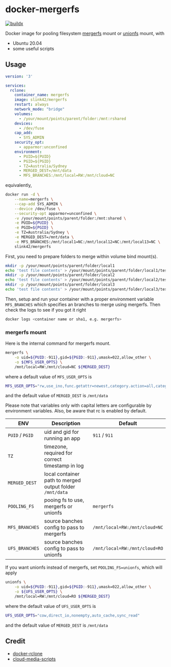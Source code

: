 # docker-mergerfs

[![buildx](https://github.com/slink42/docker-mergerfs/actions/workflows/buildx.yml/badge.svg?branch=master)](https://github.com/slink42/docker-mergerfs/actions/workflows/buildx.yml)

Docker image for pooling filesystem [mergerfs](https://github.com/trapexit/mergerfs/) mount or [unionfs](https://github.com/rpodgorny/unionfs-fuse/) mount, with

- Ubuntu 20.04
- some useful scripts

## Usage

```yaml
version: '3'

services:
  rclone:
    container_name: mergerfs
    image: slink42/mergerfs
    restart: always
    network_mode: "bridge"
    volumes:
      - /your/mount/points/parent/folder:/mnt:rshared
    devices:
      - /dev/fuse
    cap_add:
      - SYS_ADMIN
    security_opt:
      - apparmor:unconfined
    environment:
      - PUID=${PUID}
      - PGID=${PGID}
      - TZ=Australia/Sydney
      - MERGED_DEST=/mnt/data
      - MFS_BRANCHES:/mnt/local=RW:/mnt/cloud=NC
```

equivalently,

```bash
docker run -d \
    --name=mergerfs \
    --cap-add SYS_ADMIN \
    --device /dev/fuse \
    --security-opt apparmor=unconfined \
    -v /your/mount/points/parent/folder:/mnt:shared \
    -e PUID=${PUID} \
    -e PGID=${PGID} \
    -e TZ=Australia/Sydney \
    -e MERGED_DEST=/mnt/data \
    -e MFS_BRANCHES:/mnt/local1=NC:/mnt/local12=NC:/mnt/local13=NC \
    slink42/mergerfs
```

First, you need to prepare folders to merge within volume bind mount(s).

```bash
mkdir -p /your/mount/points/parent/folder/local1
echo 'test file contents' > /your/mount/points/parent/folder/local1/test1
mkdir -p /your/mount/points/parent/folder/local2
echo 'test file contents' > /your/mount/points/parent/folder/local2/test2
mkdir -p /your/mount/points/parent/folder/local3
echo 'test file contents' > /your/mount/points/parent/folder/local3/test3
```

Then, setup and run your container with a proper environment variable ```MFS_BRANCHES``` which specifies an branches to merge using mergerfs. Then check the logs to see if you got it right

```bash
docker logs <container name or sha1, e.g. mergerfs>
```

### mergerfs mount

Here is the internal command for mergerfs mount.

```bash
mergerfs \
    -o uid=${PUID:-911},gid=${PGID:-911},umask=022,allow_other \
    -o ${MFS_USER_OPTS} \
    /mnt/local=RW:/mnt/cloud=NC ${MERGED_DEST}
```

where a default value of ```MFS_USER_OPTS``` is

```bash
MFS_USER_OPTS="rw,use_ino,func.getattr=newest,category.action=all,category.create=ff,cache.files=auto-full,dropcacheonclose=true"
```

and the default value of ```MERGED_DEST``` is ```/mnt/data```

Please note that variables only with capital letters are configurable by environment variables. Also, be aware that rc is enabled by default.

| ENV  | Description  | Default  |
|---|---|---|
| ```PUID``` / ```PGID```  | uid and gid for running an app  | ```911``` / ```911```  |
| ```TZ```  | timezone, required for correct timestamp in log  |   |
| ```MERGED_DEST```  | local container path to merged output folder ```/mnt/data```  |   |
| ```POOLING_FS```  | pooing fs to use, mergerfs or unionfs |  ```mergerfs``` |
| ```MFS_BRANCHES```  | source banches config to pass to mergerfs | ```/mnt/local=RW:/mnt/cloud=NC```  |
| ```UFS_BRANCHES```  | source banches config to pass to unionfs | ```/mnt/local=RW:/mnt/cloud=RO```  |

If you want unionfs instead of mergerfs, set ```POOLING_FS=unionfs```, which will apply

```bash
unionfs \
    -o uid=${PUID:-911},gid=${PGID:-911},umask=022,allow_other \
    -o ${UFS_USER_OPTS} \
    /mnt/local=RW:/mnt/cloud=RO ${MERGED_DEST}
```

where the default value of ```UFS_USER_OPTS``` is

```bash
UFS_USER_OPTS="cow,direct_io,nonempty,auto_cache,sync_read"
```

and the default value of ```MERGED_DEST``` is ```/mnt/data```


## Credit

- [docker-rclone](https://github.com/wiserain/docker-rclone)
- [cloud-media-scripts](https://github.com/madslundt/docker-cloud-media-scripts)
